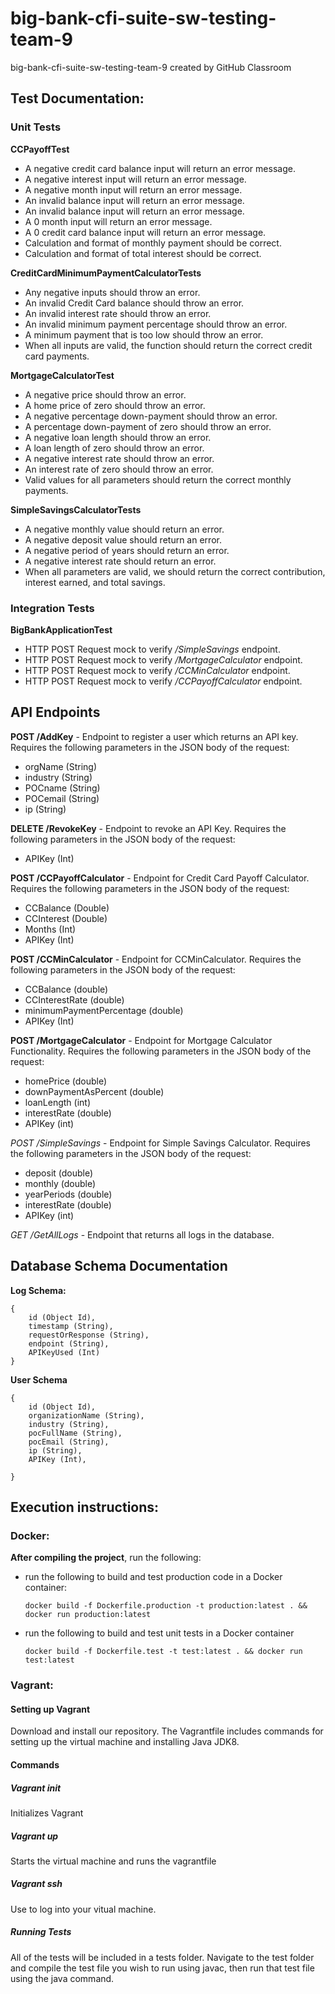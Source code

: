 # big-bank-cfi-suite-sw-testing-team-9
big-bank-cfi-suite-sw-testing-team-9 created by GitHub Classroom

## Test Documentation:

### Unit Tests
**CCPayoffTest**
* A negative credit card balance input will return an error message.
* A negative interest input will return an error message.
* A negative month input will return an error message.
* An invalid balance input will return an error message.
* An invalid balance input will return an error message.
* A 0 month input will return an error message.
* A 0 credit card balance input will return an error message.
* Calculation and format of monthly payment should be correct.
* Calculation and format of total interest should be correct.

**CreditCardMinimumPaymentCalculatorTests**
* Any negative inputs should throw an error.
* An invalid Credit Card balance should throw an error.
* An invalid interest rate should throw an error.
* An invalid minimum payment percentage should throw an error.
* A minimum payment that is too low should throw an error.
* When all inputs are valid, the function should return the correct credit card payments.

**MortgageCalculatorTest**
* A negative price should throw an error.
* A home price of zero should throw an error.
* A negative percentage down-payment should throw an error.
* A percentage down-payment of zero should throw an error.
* A negative loan length should throw an error.
* A loan length of zero should throw an error.
* A negative interest rate should throw an error.
* An interest rate of zero should throw an error.
* Valid values for all parameters should return the correct monthly payments.

**SimpleSavingsCalculatorTests**
* A negative monthly value should return an error.
* A negative deposit value should return an error.
* A negative period of years should return an error.
* A negative interest rate should return an error.
* When all parameters are valid, we should return the correct contribution, interest earned, and total savings. 

### Integration Tests
**BigBankApplicationTest**
* HTTP POST Request mock to verify */SimpleSavings* endpoint.
* HTTP POST Request mock to verify */MortgageCalculator* endpoint.
* HTTP POST Request mock to verify */CCMinCalculator* endpoint.
* HTTP POST Request mock to verify */CCPayoffCalculator* endpoint.


## API Endpoints
**POST /AddKey** - Endpoint to register a user which returns an API key. 
Requires the following parameters in the JSON body of the request:
* orgName (String)
* industry (String)
* POCname (String)
* POCemail (String)
* ip (String)
    
**DELETE /RevokeKey** - Endpoint to revoke an API Key.
Requires the following parameters in the JSON body of the request:
* APIKey (Int)

**POST /CCPayoffCalculator** - Endpoint for Credit Card Payoff Calculator.
Requires the following parameters in the JSON body of the request:
* CCBalance (Double)
* CCInterest (Double)
* Months (Int)
* APIKey (Int)

**POST /CCMinCalculator** - Endpoint for CCMinCalculator.
Requires the following parameters in the JSON body of the request:
* CCBalance (double)
* CCInterestRate (double)
* minimumPaymentPercentage (double)
* APIKey (Int)


**POST /MortgageCalculator** - Endpoint for Mortgage Calculator Functionality.
Requires the following parameters in the JSON body of the request:
* homePrice (double)
* downPaymentAsPercent (double)
* loanLength (int)
* interestRate (double)
* APIKey (int)

*POST /SimpleSavings* - Endpoint for Simple Savings Calculator.
Requires the following parameters in the JSON body of the request:
* deposit (double)
* monthly (double)
* yearPeriods (double)
* interestRate (double)
* APIKey (int)

*GET /GetAllLogs* - Endpoint that returns all logs in the database.

## Database Schema Documentation
**Log Schema:**
```
{
    id (Object Id),
    timestamp (String),
    requestOrResponse (String),
    endpoint (String),
    APIKeyUsed (Int)
}
```
**User Schema**
```
{
    id (Object Id),
    organizationName (String),
    industry (String),
    pocFullName (String),
    pocEmail (String),
    ip (String),
    APIKey (Int),

}
```


## Execution instructions:
### Docker:
__After compiling the project__, run the following: 

* run the following to build and test production code in a Docker container:
    ```shell script
    docker build -f Dockerfile.production -t production:latest . && docker run production:latest 
    ```

* run the following to build and test unit tests in a Docker container
    ```shell script
    docker build -f Dockerfile.test -t test:latest . && docker run test:latest 
    ```
  
### Vagrant:  
#### Setting up Vagrant 
Download and install our repository. The Vagrantfile includes commands for setting up the 
virtual machine and installing Java JDK8.
#### Commands
##### Vagrant init
Initializes Vagrant
##### Vagrant up
Starts the virtual machine and runs the vagrantfile
##### Vagrant ssh 
Use to log into your vitual machine.

##### Running Tests
All of the tests will be included in a tests folder. Navigate to the test folder and compile the test file you wish to run using javac, then run that test file using the java command. 


